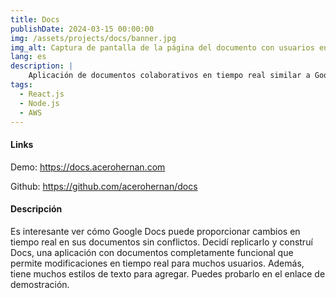 ```yaml
---
title: Docs
publishDate: 2024-03-15 00:00:00
img: /assets/projects/docs/banner.jpg
img_alt: Captura de pantalla de la página del documento con usuarios en tiempo real.
lang: es
description: |
    Aplicación de documentos colaborativos en tiempo real similar a Google docs creado con React.js, Tiptap, Node.js y desplegado en AWS
tags:
  - React.js
  - Node.js
  - AWS
---
```


#### Links

Demo: <a href="https://docs.acerohernan.com" target="_blank">https://docs.acerohernan.com</a>

Github: <a href="https://github.com/acerohernan/docs" target="_blank">https://github.com/acerohernan/docs</a>

#### Descripción

Es interesante ver cómo Google Docs puede proporcionar cambios en tiempo real en sus documentos sin conflictos. Decidí replicarlo y construí Docs, una aplicación con documentos completamente funcional que permite modificaciones en tiempo real para muchos usuarios. Además, tiene muchos estilos de texto para agregar. Puedes probarlo en el enlace de demostración.